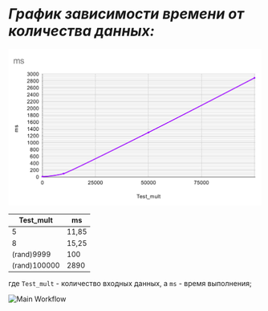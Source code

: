 # *График зависимости времени от количества данных:*
![Сделано при помощи диаграммы в Excel](https://github.com/annnalize/pr2/blob/master/img.png)

|Test_mult     |ms     |
|--------------|-------|
|5             |11,85  |
|8             |15,25  |
|(rand)9999    |100    |
|(rand)100000  |2890   |,

где `Test_mult` - количество входных данных, а `ms` - время выполнения;

![Main Workflow](https://github.com/annnalize/pr2/actions/Check/check.yml/badge.svg)
